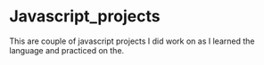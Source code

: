 # Javascript_projects
This are couple of javascript projects I did work on as I learned the language and practiced on the.
